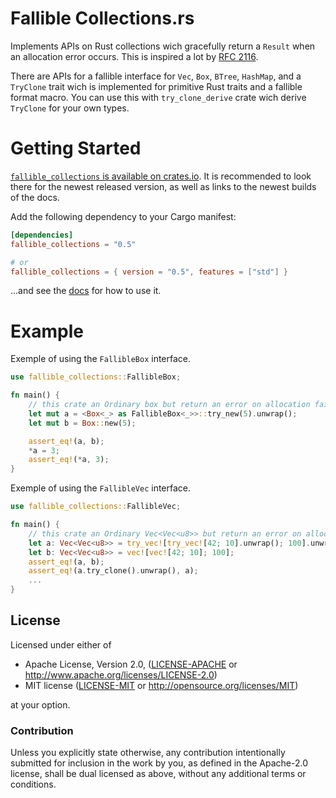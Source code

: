 Fallible Collections.rs
==============

Implements APIs on Rust collections wich gracefully return a `Result` when an allocation error occurs.
This is inspired a lot by [RFC 2116](https://github.com/rust-lang/rfcs/blob/master/text/2116-alloc-me-maybe.md).

There are APIs for a fallible interface for `Vec`, `Box`, `BTree`, `HashMap`,
and a `TryClone` trait wich is implemented for primitive Rust traits and a fallible format macro.
You can use this with `try_clone_derive` crate wich derive `TryClone` for your own types.

# Getting Started

[`fallible_collections` is available on crates.io](https://crates.io/crates/fallible_collections).
It is recommended to look there for the newest released version, as well as links to the newest builds of the docs.

Add the following dependency to your Cargo manifest:

```toml
[dependencies]
fallible_collections = "0.5"

# or
fallible_collections = { version = "0.5", features = ["std"] }
```

...and see the [docs](https://docs.rs/fallible_collections) for how to use it.

# Example

Exemple of using the `FallibleBox` interface.

```rust
use fallible_collections::FallibleBox;

fn main() {
	// this crate an Ordinary box but return an error on allocation failure
	let mut a = <Box<_> as FallibleBox<_>>::try_new(5).unwrap();
	let mut b = Box::new(5);

	assert_eq!(a, b);
	*a = 3;
	assert_eq!(*a, 3);
}
```

Exemple of using the `FallibleVec` interface.

```rust
use fallible_collections::FallibleVec;

fn main() {
	// this crate an Ordinary Vec<Vec<u8>> but return an error on allocation failure
	let a: Vec<Vec<u8>> = try_vec![try_vec![42; 10].unwrap(); 100].unwrap();
	let b: Vec<Vec<u8>> = vec![vec![42; 10]; 100];
	assert_eq!(a, b);
	assert_eq!(a.try_clone().unwrap(), a);
	...
}
```

## License

Licensed under either of

 * Apache License, Version 2.0, ([LICENSE-APACHE](LICENSE-APACHE) or http://www.apache.org/licenses/LICENSE-2.0)
 * MIT license ([LICENSE-MIT](LICENSE-MIT) or http://opensource.org/licenses/MIT)

at your option.

### Contribution

Unless you explicitly state otherwise, any contribution intentionally submitted
for inclusion in the work by you, as defined in the Apache-2.0 license, shall be dual licensed as above, without any
additional terms or conditions.

